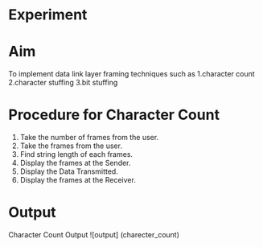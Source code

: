 # Experiment
# Aim
To implement data link layer framing techniques such as 1.character count 2.character stuffing 3.bit stuffing

# Procedure for Character Count

1. Take the number of frames from the user.
2. Take the frames from the user.
3. Find string length of each frames.
4. Display the frames at the Sender.
5. Display the Data Transmitted.
6. Display the frames at the Receiver.
# Output
Character Count Output
![output] (charecter_count)
